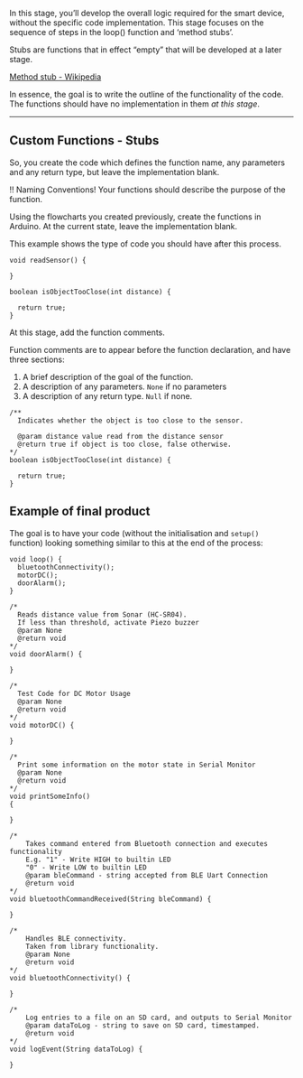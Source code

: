 In this stage, you’ll develop the overall logic required for the smart device, without the specific code implementation.  This stage focuses on the sequence of steps in the loop() function and ‘method stubs’. 

Stubs are functions that in effect “empty” that will be developed at a later stage.

[Method stub - Wikipedia](https://en.wikipedia.org/wiki/Method_stub)

In essence, the goal is to write the outline of the functionality of the code. The functions should have no implementation in them *at this stage*.

---

## Custom Functions - Stubs

So, you create the code which defines the function name, any parameters and any return type, but leave the implementation blank.

<aside>
‼️ Naming Conventions! Your functions should describe the purpose of the function.

</aside>

Using the flowcharts you created previously, create the functions in Arduino. At the current state, leave the implementation blank. 

This example shows the type of code you should have after this process.

```arduino
void readSensor() {
	
}

boolean isObjectTooClose(int distance) {

  return true;
}
```

At this stage, add the function comments.

Function comments are to appear before the function declaration, and have three sections:

1. A brief description of the goal of the function.
2. A description of any parameters. `None` if no parameters
3. A description of any return type. `Null` if none.

```arduino
/**
  Indicates whether the object is too close to the sensor.

  @param distance value read from the distance sensor
  @return true if object is too close, false otherwise.
*/
boolean isObjectTooClose(int distance) {

  return true;
}
```

## Example of final product

The goal is to have your code (without the initialisation and `setup()` function) looking something similar to this at the end of the process:

```arduino
void loop() {
  bluetoothConnectivity();
  motorDC();
  doorAlarm();
}

/*
  Reads distance value from Sonar (HC-SR04). 
  If less than threshold, activate Piezo buzzer
  @param None
  @return void
*/
void doorAlarm() {

}

/*
  Test Code for DC Motor Usage
  @param None
  @return void
*/
void motorDC() {

}

/*
  Print some information on the motor state in Serial Monitor
  @param None
  @return void
*/
void printSomeInfo()
{

}

/*
    Takes command entered from Bluetooth connection and executes functionality
    E.g. "1" - Write HIGH to builtin LED
    "0" - Write LOW to builtin LED
    @param bleCommand - string accepted from BLE Uart Connection
    @return void
*/
void bluetoothCommandReceived(String bleCommand) {

}

/*
    Handles BLE connectivity.
    Taken from library functionality.
    @param None
    @return void
*/
void bluetoothConnectivity() {

}

/*
    Log entries to a file on an SD card, and outputs to Serial Monitor
    @param dataToLog - string to save on SD card, timestamped.
    @return void
*/
void logEvent(String dataToLog) {

}
```